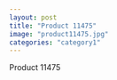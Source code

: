 ```yaml
---
layout: post
title: "Product 11475"
image: "product11475.jpg"
categories: "category1"
---
```

Product 11475
